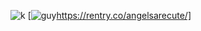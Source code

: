 ![k](https://64.media.tumblr.com/c1a8621b9609597607136c4414e1561a/689741eb3c8ecfec-24/s1280x1920/e8c95ece92ca97452e1307453280d2ade0fb9044.pnj)
[![guy](https://64.media.tumblr.com/0b084a180f3c4f51ec2d3cb9ce59cf0c/48eeae782b88948d-fe/s75x75_c1/bc2f38aec50d138b95d2a7f338b2cc115dc78c74.gifv)https://rentry.co/angelsarecute/]

